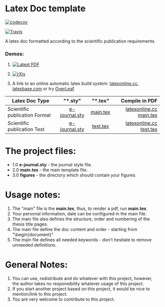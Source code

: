 # Latex Doc template

[![codecov](https://codecov.io/gh/LaGuer/doc-latex/branch/master/graph/badge.svg)](https://codecov.io/gh/LaGuer/doc-latex)

[![Travis](https://travis-ci.org/LaGuer/doc-latex.svg?branch=master)](https://travis-ci.org/LaGuer/doc-latex)

A latex doc formatted according to the scientific publication requirements.

### Demos:

1. [![Latest PDF](https://img.shields.io/badge/PDF-latest-orange.svg?style=flat)](https://github.com/LaGuer/doc-latex/blob/masterdoc-pdf/publication/main.pdf)

2. [![rXiv](https://img.shields.io/badge/rXiv-1904.0218-orange.svg?style=flat)](https://rxiv.org/abs/1904.0218)

3. A link to an online automatic latex build system: [latexonline.cc](https://latexonline.cc/compile?git=https%3A%2F%2Fgithub.com%2Fhol137%2Fdoc-latex&target=main.tex&command=pdflatex), [latexbase.com](https://latexbase.com) or try [OverLeaf](https://www.overleaf.com/)

| Latex Doc Type                |      "*.sty"                 |        "*.tex"              |      Compile in PDF                                                                                                                                    |
| ----------------------------- |:----------------------------:|:---------------------------:|-------------------------------------------------------------------------------------------------------------------------------------------------------:|
|Scientific publication Format  |[e-journal.sty](e-journal.sty)| [main.tex](main.tex )       |[latexonline.cc main.tex](https://latexonline.cc/compile?git=https%3A%2F%2Fgithub.com%2FLaGuer%2Fdoc-latex&target=main.tex&command=pdflatex)      |
|Scientific publication Test  |[e-journal.sty](e-journal.sty)| [test.tex](test.tex )       |[latexonline.cc test.tex](https://latexonline.cc/compile?git=https%3A%2F%2Fgithub.com%2FLaGuer%2Fdoc-latex&target=test.tex&command=pdflatex)      |


**The project files:**
======

- 1.0 **e-journal.sty** - the journal style file.
- 2.0 **main.tex** - the main template file.
- 3.0 **figures** - the directory which should contain your figures.

**Usage notes:**
======

1. The "main" file is the **main.tex**, thus, to render a pdf, run **main.tex**.
2. Your personal information, date can be configured in the main file.
3. The main file also defines the structure, order and numbering of the thesis title pages.
4. The main file define the doc content and order - starting from "\begin{document}"
5. The main file defines all needed keywords - don't hesitate to remove unneeded definitions.


**General Notes:**
======

1. You can use, redistribute and do whatever with this project, however, the author takes no responsibility whatever usage of this project.
2. If you start another project based on this project, it would be nice to mention/link to this project.
3. You are very welcome to contribute to this project.
